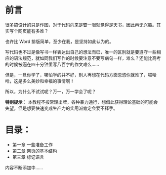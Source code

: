 前言
===

很多搞设计的只是作图，对于代码向来是瞥一眼就觉得是天书，因此再无兴趣。其实写个网页能有多难？

也许比 Word 排版简单，至少在我，是坚持如此认为的。

写代码也不过是像写书一样表达出自己的想法而已，唯一的区别就是要遵守一些相应的语法规范，就如同我们写作的时候要注意不要写病句一样，难么？还能比高考的时候被逼在四十分钟里写八百字的作文难么……

但是，一旦你学了，哪怕学的并不好，别人再想在代码方面忽悠你就难了，喵哈哈，这是多么美妙和幸福的事情啊！

所以，为什么不试试呢？万一，万一学会了呢？

**特别提示：** 本教程不按常理出牌，各种暴力通行，想借此获得理论基础的可能会失望，但是想要快速变成生产力的实用派肯定会爱不释手。

目录：
===

* 第一章 一些准备工作
* 第二章 网页的基本结构
* 第三章 标记语言

内容不断添加中……